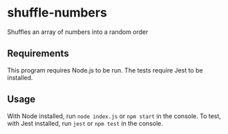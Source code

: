 # shuffle-numbers
Shuffles an array of numbers into a random order

## Requirements
This program requires Node.js to be run.
The tests require Jest to be installed.

## Usage
With Node installed, run `node index.js` or `npm start` in the console.
To test, with Jest installed, run `jest` or `npm test` in the console.